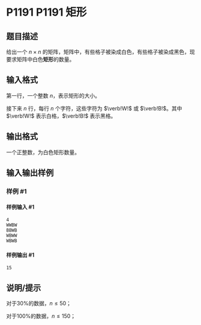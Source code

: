# P1191 P1191 矩形

## 题目描述

给出一个 $n \times n$ 的矩阵，矩阵中，有些格子被染成白色，有些格子被染成黑色，现要求矩阵中白色**矩形**的数量。

## 输入格式

第一行，一个整数 $n$，表示矩形的大小。

接下来 $n$ 行，每行 $n$ 个字符，这些字符为 $\verb!W!$ 或 $\verb!B!$。其中 $\verb!W!$ 表示白格，$\verb!B!$ 表示黑格。


## 输出格式

一个正整数，为白色矩形数量。


## 输入输出样例

### 样例 #1

#### 样例输入 #1

```
4
WWBW
BBWB
WBWW
WBWB
```

#### 样例输出 #1

```
15
```

## 说明/提示

对于$30\%$的数据，$n ≤ 50$；

对于$100\%$的数据，$n ≤ 150$；

